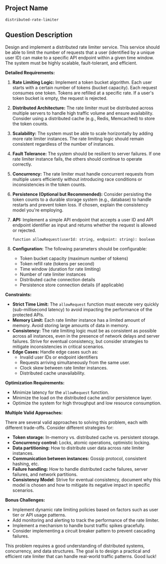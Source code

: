 ## Project Name

`distributed-rate-limiter`

## Question Description

Design and implement a distributed rate limiter service. This service should be able to limit the number of requests that a user (identified by a unique user ID) can make to a specific API endpoint within a given time window. The system must be highly scalable, fault-tolerant, and efficient.

**Detailed Requirements:**

1.  **Rate Limiting Logic:** Implement a token bucket algorithm. Each user starts with a certain number of tokens (bucket capacity). Each request consumes one token. Tokens are refilled at a specific rate. If a user's token bucket is empty, the request is rejected.

2.  **Distributed Architecture:** The rate limiter must be distributed across multiple servers to handle high traffic volume and ensure availability. Consider using a distributed cache (e.g., Redis, Memcached) to store the token counts.

3.  **Scalability:** The system must be able to scale horizontally by adding more rate limiter instances. The rate limiting logic should remain consistent regardless of the number of instances.

4.  **Fault Tolerance:** The system should be resilient to server failures. If one rate limiter instance fails, the others should continue to operate correctly.

5.  **Concurrency:** The rate limiter must handle concurrent requests from multiple users efficiently without introducing race conditions or inconsistencies in the token counts.

6.  **Persistence (Optional but Recommended):** Consider persisting the token counts to a durable storage system (e.g., database) to handle restarts and prevent token loss.  If chosen, explain the consistency model you're employing.

7.  **API:**  Implement a simple API endpoint that accepts a user ID and API endpoint identifier as input and returns whether the request is allowed or rejected.

    ```
    function allowRequest(userId: string, endpoint: string): boolean
    ```

8.  **Configuration:** The following parameters should be configurable:

    *   Token bucket capacity (maximum number of tokens)
    *   Token refill rate (tokens per second)
    *   Time window (duration for rate limiting)
    *   Number of rate limiter instances
    *   Distributed cache connection details
    *   Persistence store connection details (if applicable)

**Constraints:**

*   **Strict Time Limit:** The `allowRequest` function must execute very quickly (sub-millisecond latency) to avoid impacting the performance of the protected APIs.
*   **Memory Limit:**  Each rate limiter instance has a limited amount of memory. Avoid storing large amounts of data in memory.
*   **Consistency:** The rate limiting logic must be as consistent as possible across all instances, even in the presence of network delays and server failures. Strive for eventual consistency, but consider strategies to mitigate inconsistencies in critical scenarios.
*   **Edge Cases:** Handle edge cases such as:
    *   Invalid user IDs or endpoint identifiers
    *   Requests arriving simultaneously from the same user.
    *   Clock skew between rate limiter instances.
    *   Distributed cache unavailability.

**Optimization Requirements:**

*   Minimize latency for the `allowRequest` function.
*   Minimize the load on the distributed cache and/or persistence layer.
*   Optimize the system for high throughput and low resource consumption.

**Multiple Valid Approaches:**

There are several valid approaches to solving this problem, each with different trade-offs. Consider different strategies for:

*   **Token storage:**  In-memory vs. distributed cache vs. persistent storage.
*   **Concurrency control:**  Locks, atomic operations, optimistic locking.
*   **Data partitioning:**  How to distribute user data across rate limiter instances.
*   **Communication between instances:**  Gossip protocol, consistent hashing, etc.
*   **Failure handling:**  How to handle distributed cache failures, server failures, and network partitions.
*   **Consistency Model**: Strive for eventual consistency, document why this model is chosen and how to mitigate its negative impact in specific scenarios.

**Bonus Challenges:**

*   Implement dynamic rate limiting policies based on factors such as user tier or API usage patterns.
*   Add monitoring and alerting to track the performance of the rate limiter.
*   Implement a mechanism to handle burst traffic spikes gracefully.
*   Consider implementing a circuit breaker pattern to prevent cascading failures.

This problem requires a good understanding of distributed systems, concurrency, and data structures. The goal is to design a practical and efficient rate limiter that can handle real-world traffic patterns. Good luck!

